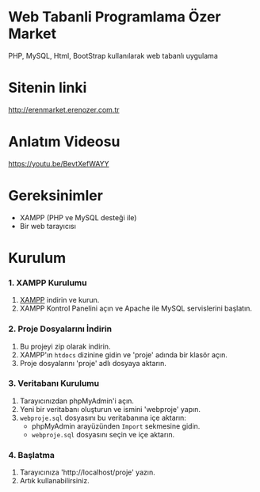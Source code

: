# Web Tabanli Programlama Özer Market
 PHP, MySQL, Html, BootStrap kullanılarak web tabanlı uygulama


# Sitenin linki 
http://erenmarket.erenozer.com.tr
<br> 
# Anlatım Videosu
https://youtu.be/BevtXefWAYY <br>

# Gereksinimler

- XAMPP (PHP ve MySQL desteği ile)
- Bir web tarayıcısı



# Kurulum

### 1. XAMPP Kurulumu

1. [XAMPP](https://www.apachefriends.org/index.html) indirin ve kurun.
2. XAMPP Kontrol Panelini açın ve Apache ile MySQL servislerini başlatın.

### 2. Proje Dosyalarını İndirin

1. Bu projeyi zip olarak indirin.
2. XAMPP'ın `htdocs` dizinine gidin ve 'proje' adında bir klasör açın.
3. Proje dosyalarını 'proje' adlı dosyaya aktarın.
 
### 3. Veritabanı Kurulumu

1. Tarayıcınızdan phpMyAdmin'i açın.
2. Yeni bir veritabanı oluşturun ve ismini 'webproje' yapın.
3. `webproje.sql` dosyasını bu veritabanına içe aktarın:
    - phpMyAdmin arayüzünden `Import` sekmesine gidin.
    - `webproje.sql` dosyasını seçin ve içe aktarın.

### 4. Başlatma

1. Tarayıcınıza 'http://localhost/proje' yazın.
2. Artık kullanabilirsiniz. 

